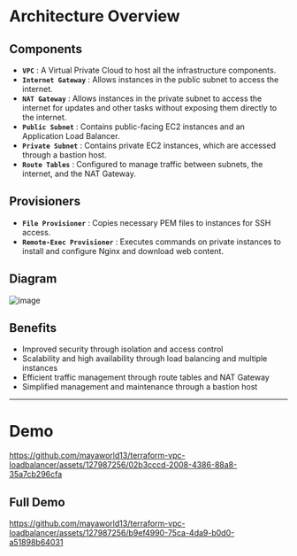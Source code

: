 # Architecture Overview

## Components

   * **`VPC`** : A Virtual Private Cloud to host all the infrastructure components.
   * **`Internet Gateway`** : Allows instances in the public subnet to access the internet.
   * **`NAT Gateway`** : Allows instances in the private subnet to access the internet for updates and other tasks without exposing them directly to the internet.
   * **`Public Subnet`** : Contains public-facing EC2 instances and an Application Load Balancer.
   * **`Private Subnet`** : Contains private EC2 instances, which are accessed through a bastion host.
   * **`Route Tables`** : Configured to manage traffic between subnets, the internet, and the NAT Gateway.

## Provisioners
   * **`File Provisioner`** : Copies necessary PEM files to instances for SSH access.
   * **`Remote-Exec Provisioner`** : Executes commands on private instances to install and configure Nginx and download web content.

## Diagram
![image](https://github.com/mayaworld13/terraform-vpc-loadbalancer/assets/127987256/919d4240-a993-41b6-a482-7deba32a9eba)

## Benefits

* Improved security through isolation and access control
* Scalability and high availability through load balancing and multiple instances
* Efficient traffic management through route tables and NAT Gateway
* Simplified management and maintenance through a bastion host

---
# Demo
https://github.com/mayaworld13/terraform-vpc-loadbalancer/assets/127987256/02b3cccd-2008-4386-88a8-35a7cb296cfa


## Full Demo

https://github.com/mayaworld13/terraform-vpc-loadbalancer/assets/127987256/b9ef4990-75ca-4da9-b0d0-a51898b64031

